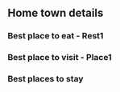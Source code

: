 ## Home town details

### Best place to eat - Rest1

### Best place to visit - Place1

### Best places to stay
